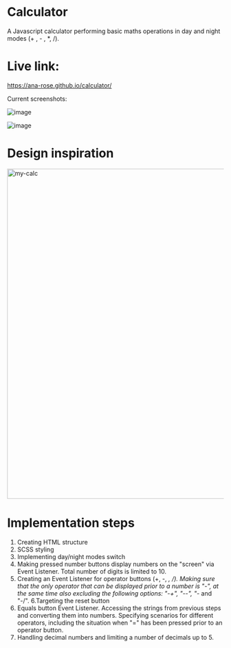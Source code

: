 # Calculator

A Javascript calculator performing basic maths operations in day and night modes (+ , - , *, /).

# Live link:

https://ana-rose.github.io/calculator/

Current screenshots:

![image](https://user-images.githubusercontent.com/100544932/159833548-a79d12eb-0c7f-4cd7-ad01-e5623a9e202e.png)

![image](https://user-images.githubusercontent.com/100544932/159833642-e281eb80-80fa-4564-85fe-231a88ec5238.png)

# Design inspiration 

<img width="766" alt="my-calc" src="https://user-images.githubusercontent.com/100544932/159833677-65e9f391-41b2-48b5-9a9c-c2fd41358779.PNG">

# Implementation steps

1. Creating HTML structure
2. SCSS styling 
3. Implementing day/night modes switch
4. Making pressed number buttons display numbers on the "screen" via Event Listener. Total number of digits is limited to 10.
5. Creating an Event Listener for operator buttons (+, -, *, /). Making sure that the only operator that can be displayed prior to a number is "-", at the same time also excluding the following options: "-+", "--", "-* and "-/".
6.Targeting the reset button
7. Equals button Event Listener. Accessing the strings from previous steps and converting them into numbers. Specifying scenarios for different operators, including the situation when "=" has been pressed prior to an operator button.
8. Handling decimal numbers and limiting a number of decimals up to 5. 
